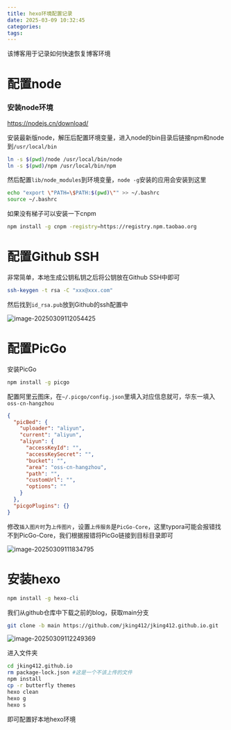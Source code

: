 ```yaml
---
title: hexo环境配置记录
date: 2025-03-09 10:32:45
categories: 
tags:
---
```




该博客用于记录如何快速恢复博客环境

# 配置node

### 安装node环境

https://nodejs.cn/download/

安装最新版node，解压后配置环境变量，进入node的bin目录后链接npm和node到`/usr/local/bin`

```bash
ln -s $(pwd)/node /usr/local/bin/node
ln -s $(pwd)/npm /usr/local/bin/npm
```

然后配置`lib/node_modules`到环境变量，`node -g`安装的应用会安装到这里

```bash
echo "export \"PATH=\$PATH:$(pwd)\"" >> ~/.bashrc
source ~/.bashrc
```

如果没有梯子可以安装一下cnpm

```bash
npm install -g cnpm -registry=https://registry.npm.taobao.org
```

#  配置Github SSH

非常简单，本地生成公钥私钥之后将公钥放在Github SSH中即可

```bash
ssh-keygen -t rsa -C "xxx@xxx.com"
```

然后找到`id_rsa.pub`放到Github的ssh配置中

![image-20250309112054425](https://skynesserblog.oss-cn-hangzhou.aliyuncs.com/image-20250309112054425.png)

# 配置PicGo

安装PicGo

```bash
npm install -g picgo
```

配置阿里云图床，在`~/.picgo/config.json`里填入对应信息就可，华东一填入`oss-cn-hangzhou`

```json
{
  "picBed": {
    "uploader": "aliyun",
    "current": "aliyun",
    "aliyun": {
      "accessKeyId": "",
      "accessKeySecret": "",
      "bucket": "",
      "area": "oss-cn-hangzhou",
      "path": "",
      "customUrl": "",
      "options": ""
    }
  },
  "picgoPlugins": {}
}

```

修改`插入图片时`为`上传图片`，设置`上传服务`是`PicGo-Core`，这里typora可能会报错找不到PicGo-Core，我们根据报错将PicGo链接到目标目录即可

![image-20250309111834795](https://skynesserblog.oss-cn-hangzhou.aliyuncs.com/image-20250309111834795.png)

# 安装hexo

```bash
npm install -g hexo-cli
```

我们从github仓库中下载之前的blog，获取main分支

```bash
git clone -b main https://github.com/jking412/jking412.github.io.git
```

![image-20250309112249369](https://skynesserblog.oss-cn-hangzhou.aliyuncs.com/image-20250309112249369.png)

进入文件夹

```bash
cd jking412.github.io
rm package-lock.json #这是一个不该上传的文件
npm install
cp -r butterfly themes
hexo clean
hexo g
hexo s
```

即可配置好本地hexo环境
